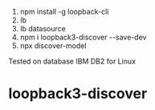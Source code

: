 1. npm install -g loopback-cli
2. lb 
2. lb datasource
3. npm i loopback3-discover --save-dev
4. npx discover-model

Tested on database IBM DB2 for Linux
# loopback3-discover
